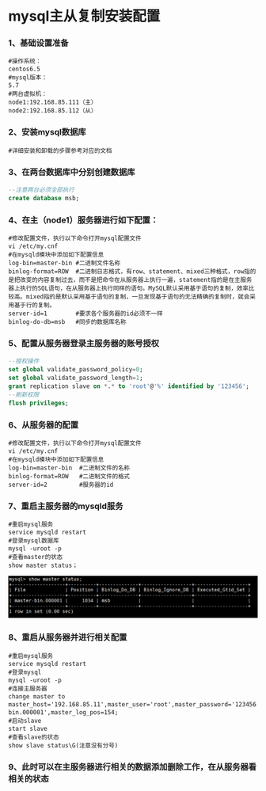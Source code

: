 # mysql主从复制安装配置

### 1、基础设置准备

```shell
#操作系统：
centos6.5
#mysql版本：
5.7
#两台虚拟机：
node1:192.168.85.111（主）
node2:192.168.85.112（从）
```

### 2、安装mysql数据库

```shell
#详细安装和卸载的步骤参考对应的文档
```

### 3、在两台数据库中分别创建数据库

```sql
--注意两台必须全部执行
create database msb;
```

### 4、在主（node1）服务器进行如下配置：

```shell
#修改配置文件，执行以下命令打开mysql配置文件
vi /etc/my.cnf
#在mysqld模块中添加如下配置信息
log-bin=master-bin #二进制文件名称
binlog-format=ROW  #二进制日志格式，有row、statement、mixed三种格式，row指的是把改变的内容复制过去，而不是把命令在从服务器上执行一遍，statement指的是在主服务器上执行的SQL语句，在从服务器上执行同样的语句。MySQL默认采用基于语句的复制，效率比较高。mixed指的是默认采用基于语句的复制，一旦发现基于语句的无法精确的复制时，就会采用基于行的复制。
server-id=1		   #要求各个服务器的id必须不一样
binlog-do-db=msb   #同步的数据库名称
```

### 5、配置从服务器登录主服务器的账号授权

```sql
--授权操作
set global validate_password_policy=0;
set global validate_password_length=1;
grant replication slave on *.* to 'root'@'%' identified by '123456';
--刷新权限
flush privileges;
```

### 6、从服务器的配置

```shell
#修改配置文件，执行以下命令打开mysql配置文件
vi /etc/my.cnf
#在mysqld模块中添加如下配置信息
log-bin=master-bin	#二进制文件的名称
binlog-format=ROW	#二进制文件的格式
server-id=2			#服务器的id
```

### 7、重启主服务器的mysqld服务

```shell
#重启mysql服务
service mysqld restart
#登录mysql数据库
mysql -uroot -p
#查看master的状态
show master status；
```

![1570703264912](..\image\1570703264912.png)

### 8、重启从服务器并进行相关配置

```shell
#重启mysql服务
service mysqld restart
#登录mysql
mysql -uroot -p
#连接主服务器
change master to master_host='192.168.85.11',master_user='root',master_password='123456',master_port=3306,master_log_file='master-bin.000001',master_log_pos=154;
#启动slave
start slave
#查看slave的状态
show slave status\G(注意没有分号)
```

### 9、此时可以在主服务器进行相关的数据添加删除工作，在从服务器看相关的状态